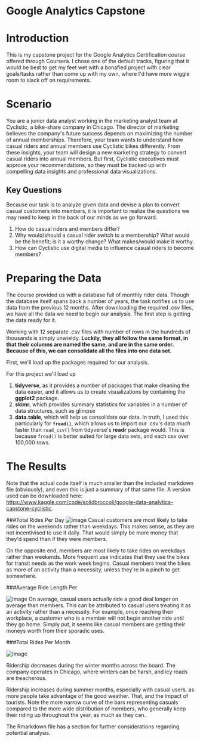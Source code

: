 # Google Analytics Capstone

# Introduction

This is my capstone project for the Google Analytics Certification course offered through Coursera. I chose one of the default tracks, figuring that it would be best to get my feet wet with a bonafied project with clear goals/tasks rather than come up with my own, where I'd have more wiggle room to slack off on requirements.

# Scenario

You are a junior data analyst working in the marketing analyst team at Cyclistic, a bike-share company in Chicago. The director of marketing believes the company's future success depends on maximizing the number of annual memberships. Therefore, your team wants to understand how casual riders and annual members use Cyclistic bikes differently. From these insights, your team will design a new marketing strategy to convert casual riders into annual members. But first, Cyclistic executives must approve your recommendations, so they must be backed up with compelling data insights and professional data visualizations.

## Key Questions

Because our task is to analyze given data and devise a plan to convert casual customers into members, it is important to realize the questions we may need to keep in the back of our minds as we go forward.

1.  How do casual riders and members differ?
2.  Why would/should a casual rider switch to a membership? What would be the benefit; is it a worthy change? What makes/would make it worthy.
3.  How can Cyclistic use digital media to influence casual riders to become members?

# Preparing the Data

The course provided us with a database full of monthly rider data. Though the database itself spans back a number of years, the task notifies us to use data from the previous 12 months. After downloading the required .csv files, we have all the data we need to begin our analysis. The first step is getting the data ready for it.

Working with 12 separate .csv files with number of rows in the hundreds of thousands is simply unwieldy. **Luckily, they all follow the same format, in that their columns are named the same, and are in the same order. Because of this, we can consolidate all the files into one data set**.

First, we'll load up the packages required for our analysis.

For this project we'll load up

1.  **tidyverse**, as it provides a number of packages that make cleaning the data easier, and it allows us to create visualizations by containing the **ggplot2** package.
2.  **skimr**, which provides summary statistics for variables in a number of data structures, such as glimpse
3.  **data.table**, which will help us consolidate our data. In truth, I used this particularly for **`fread()`**, which allows us to import our .csv's data *much* faster than `read_csv()` from tidyverse's **readr** package would. This is because `fread()` is better suited for large data sets, and each csv over 100,000 rows.

# The Results
Note that the actual code itself is much smaller than the included markdown file (obviously), and even this is just a summary of that same file. A version used can be downloaded here: https://www.kaggle.com/code/solidbroccoli/google-data-analytics-capstone-cyclistic.

###Total Rides Per Day
![image](https://user-images.githubusercontent.com/21076965/212352410-0740d734-0e45-40fd-81de-4facefab75b0.png)
Casual customers are most likely to take rides on the weekends rather than weekdays. This makes sense, as they are not incentivised to use it daily. That would simply be more money that they'd spend than if they were members.

On the opposite end, members are most likely to take rides on weekdays rather than weekends. More frequent use indicates that they use the bikes for transit needs as the work week begins. Casual members treat the bikes as more of an activity than a necessity, unless they're in a pinch to get somewhere.

###Average Ride Length Per 

![image](https://user-images.githubusercontent.com/21076965/212352543-b3d24439-dec3-4fe7-8888-f668d4400643.png)
On average, casual users actually ride a good deal longer on average than members. This can be attributed to casual users treating it as an activity rather than a necessity. For example, once reaching their workplace, a customer who is a member will not begin another ride until they go home. Simply put, it seems like casual members are getting their moneys worth from their sporadic uses.

###Total Rides Per Month

![image](https://user-images.githubusercontent.com/21076965/212352649-fc1969ad-6b51-416c-b71f-e90e4970a351.png)

Ridership decreases during the winter months across the board. The company operates in Chicago, where winters can be harsh, and icy roads are treacherous.

Ridership increases during summer months, especially with casual users, as more people take advantage of the good weather. That, and the impact of tourists. Note the more narrow curve of the bars representing casuals compared to the more wide distribution of members, who generally keep their riding up throughout the year, as much as they can.

The Rmarkdown file has a section for further considerations regarding potential analysis.
